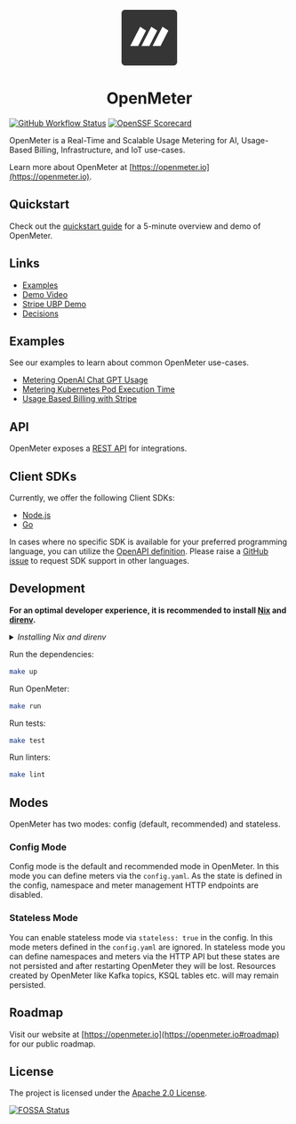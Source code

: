 <p align="center">
  <a href="https://openmeter.io">
    <img src="assets/logo.png" width="100" alt="OpenMeter logo" />
  </a>

  <h1 align="center">
    OpenMeter
  </h1>
</p>

[![GitHub Workflow Status](https://img.shields.io/github/actions/workflow/status/openmeterio/openmeter/ci.yaml?style=flat-square)](https://github.com/openmeterio/openmeter/actions/workflows/ci.yaml)
[![OpenSSF Scorecard](https://api.securityscorecards.dev/projects/github.com/openmeterio/openmeter/badge?style=flat-square)](https://api.securityscorecards.dev/projects/github.com/openmeterio/openmeter)

OpenMeter is a Real-Time and Scalable Usage Metering for AI, Usage-Based Billing, Infrastructure, and IoT use-cases.

Learn more about OpenMeter at [https://openmeter.io](https://openmeter.io).

## Quickstart

Check out the [quickstart guide](/quickstart) for a 5-minute overview and demo of OpenMeter.

## Links

- [Examples](/examples)
- [Demo Video](https://www.loom.com/share/c965e56f1df9450492e687dfb3c18b49)
- [Stripe UBP Demo](https://www.loom.com/share/bc1cfa1b7ed94e65bd3a82f9f0334d04)
- [Decisions](/docs/decisions)

## Examples

See our examples to learn about common OpenMeter use-cases.

- [Metering OpenAI Chat GPT Usage](/examples/ingest-openai-node)
- [Metering Kubernetes Pod Execution Time](/examples/ingest-kubernetes-pod-time-go)
- [Usage Based Billing with Stripe](/examples/export-stripe-go)

## API

OpenMeter exposes a [REST API](https://editor.swagger.io/?url=https://raw.githubusercontent.com/openmeterio/openmeter/main/api/openapi.yaml) for integrations.

## Client SDKs

Currently, we offer the following Client SDKs:

- [Node.js](/api/client/node)
- [Go](/api/client/go)

In cases where no specific SDK is available for your preferred programming language, you can utilize the [OpenAPI definition](https://github.com/openmeterio/openmeter/blob/main/api/openapi.yaml).
Please raise a [GitHub issue](https://github.com/openmeterio/openmeter/issues/new?assignees=&labels=area%2Fapi%2Ckind%2Ffeature&projects=&template=feature_request.yaml) to request SDK support in other languages.

## Development

**For an optimal developer experience, it is recommended to install [Nix](https://nixos.org/download.html) and [direnv](https://direnv.net/docs/installation.html).**

<details><summary><i>Installing Nix and direnv</i></summary><br>

**Note: These are instructions that _SHOULD_ work in most cases. Consult the links above for the official instructions for your OS.**

Install Nix:

```sh
sh <(curl -L https://nixos.org/nix/install) --daemon
```

Consult the [installation instructions](https://direnv.net/docs/installation.html) to install direnv using your package manager.

On MacOS:

```sh
brew install direnv
```

Install from binary builds:

```sh
curl -sfL https://direnv.net/install.sh | bash
```

The last step is to configure your shell to use direnv. For example for bash, add the following lines at the end of your `~/.bashrc`:

    eval "\$(direnv hook bash)"

**Then restart the shell.**

For other shells, see [https://direnv.net/docs/hook.html](https://direnv.net/docs/hook.html).

**MacOS specific instructions**

Nix may stop working after a MacOS upgrade. If it does, follow [these instructions](https://github.com/NixOS/nix/issues/3616#issuecomment-662858874).

<hr>
</details>

Run the dependencies:

```sh
make up
```

Run OpenMeter:

```sh
make run
```

Run tests:

```sh
make test
```

Run linters:

```sh
make lint
```

## Modes

OpenMeter has two modes: config (default, recommended) and stateless.

### Config Mode

Config mode is the default and recommended mode in OpenMeter. In this mode you can define meters via the `config.yaml`.
As the state is defined in the config, namespace and meter management HTTP endpoints are disabled.

### Stateless Mode

You can enable stateless mode via `stateless: true` in the config. In this mode meters defined in the `config.yaml` are ignored. In stateless mode you can define namespaces and meters via the HTTP API but these states are not persisted and after restarting OpenMeter they will be lost. Resources created by OpenMeter like Kafka topics, KSQL tables etc. will may remain persisted.

## Roadmap

Visit our website at [https://openmeter.io](https://openmeter.io#roadmap) for our public roadmap.

## License

The project is licensed under the [Apache 2.0 License](LICENSE).

[![FOSSA Status](https://app.fossa.com/api/projects/custom%2B38090%2Fgithub.com%2Fopenmeterio%2Fopenmeter.svg?type=large)](https://app.fossa.com/projects/custom%2B38090%2Fgithub.com%2Fopenmeterio%2Fopenmeter?ref=badge_large)
